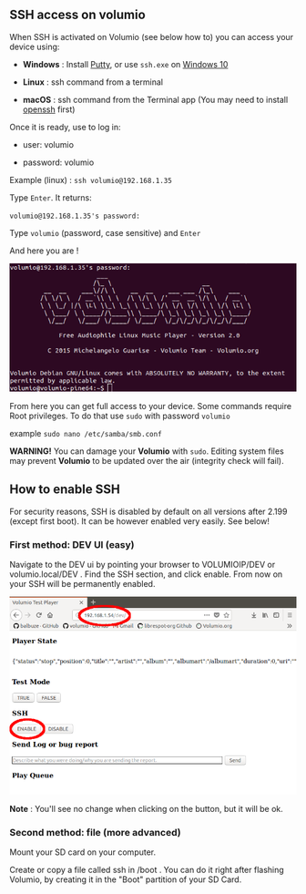## SSH access on volumio

When SSH is activated on Volumio (see below how to) you can access your device using:

 * __Windows__ : Install [Putty](https://putty.org/), or use `ssh.exe` on [Windows 10](https://adamtheautomator.com/powershell-ssh/)

 * __Linux__ : ssh command from a terminal

 * __macOS__ : ssh command from the Terminal app
 (You may need to install [openssh](https://www.macupdate.com/app/mac/5675/openssh#) first)

Once it is ready, use to log in:

* user: volumio

* password: volumio

Example (linux) : `ssh volumio@192.168.1.35`

Type `Enter`. It returns:

`volumio@192.168.1.35's password:`

Type `volumio` (password, case sensitive) and `Enter`

And here you are !

<img src="./img/log_ssh.png">

From here you can get full access to your device.
Some commands require Root privileges. To do that use `sudo` with password `volumio`

example `sudo nano /etc/samba/smb.conf`

__WARNING!__  You can damage your __Volumio__ with `sudo`. Editing system files may prevent __Volumio__ to be updated over the air (integrity check will fail).

## How to enable SSH

For security reasons, SSH is disabled by default on all versions after 2.199 (except first boot). It can be however enabled very easily. See below!

### First method: DEV UI (easy)

Navigate to the DEV ui by pointing your browser to VOLUMIOIP/DEV or volumio.local/DEV . Find the SSH section, and click enable. From now on your SSH will be permanently enabled.

<img src="./img/ssh_enable.png">


__Note__ : You'll see no change when clicking on the button, but it will be ok.


### Second method: file (more advanced)

Mount your SD card on your computer.

Create or copy a file called ssh in /boot . You can do it right after flashing Volumio, by creating it in the "Boot" partition of your SD Card.

